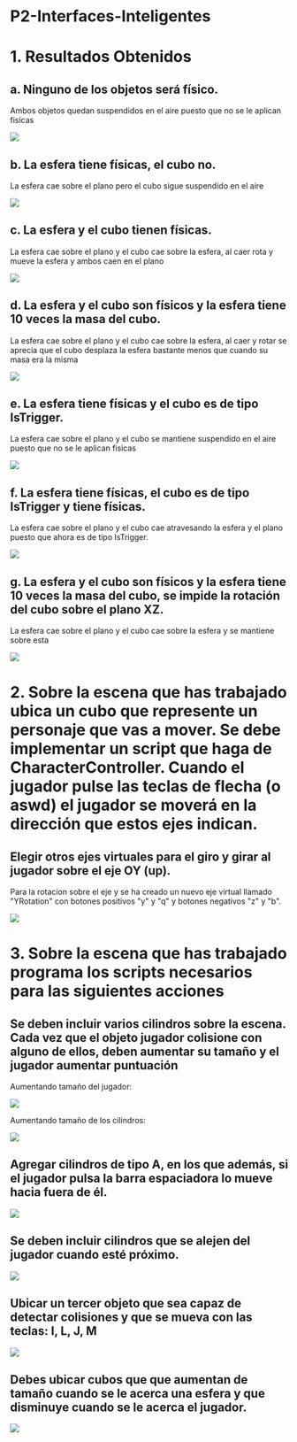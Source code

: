 # P2-Interfaces-Inteligentes

# 1. Resultados Obtenidos

## a. Ninguno de los objetos será físico.

Ambos objetos quedan suspendidos en el aire puesto que no se le aplican fisicas

  ![](https://github.com/alu0101350158/P2-Interfaces-Inteligentes/blob/main/media/1-a.PNG)

## b. La esfera tiene físicas, el cubo no.

La esfera cae sobre el plano pero el cubo sigue suspendido en el aire

  ![](https://github.com/alu0101350158/P2-Interfaces-Inteligentes/blob/main/media/1-b%20(online-video-cutter.com).gif)

## c. La esfera y el cubo tienen físicas.

La esfera cae sobre el plano y el cubo cae sobre la esfera, al caer rota y mueve la esfera y ambos caen en el plano

  ![](https://github.com/alu0101350158/P2-Interfaces-Inteligentes/blob/main/media/1-c%20(online-video-cutter.com).gif)

## d. La esfera y el cubo son físicos y la esfera tiene 10 veces la masa del cubo.

La esfera cae sobre el plano y el cubo cae sobre la esfera, al caer y rotar se aprecia que el cubo desplaza la esfera bastante menos que cuando su masa era la misma

  ![](https://github.com/alu0101350158/P2-Interfaces-Inteligentes/blob/main/media/1-d%20(online-video-cutter.com).gif)

## e. La esfera tiene físicas y el cubo es de tipo IsTrigger.

La esfera cae sobre el plano y el cubo se mantiene suspendido en el aire puesto que no se le aplican fisicas

  ![](https://github.com/alu0101350158/P2-Interfaces-Inteligentes/blob/main/media/1-e%20(online-video-cutter.com).gif)

## f. La esfera tiene físicas, el cubo es de tipo IsTrigger y tiene físicas.

La esfera cae sobre el plano y el cubo cae atravesando la esfera y el plano puesto que ahora es de tipo IsTrigger.

  ![](https://github.com/alu0101350158/P2-Interfaces-Inteligentes/blob/main/media/1-f%20(online-video-cutter.com).gif)

## g. La esfera y el cubo son físicos y la esfera tiene 10 veces la masa del cubo, se impide la rotación del cubo sobre el plano XZ.

La esfera cae sobre el plano y el cubo cae sobre la esfera y se mantiene sobre esta

  ![](https://github.com/alu0101350158/P2-Interfaces-Inteligentes/blob/main/media/1-g%20(online-video-cutter.com).gif)
  
  
# 2. Sobre la escena que has trabajado ubica un cubo que represente un personaje que vas a mover. Se debe implementar un script que haga de CharacterController. Cuando el jugador pulse las teclas de flecha (o aswd) el jugador se moverá en la dirección que estos ejes indican.

## Elegir otros ejes virtuales para el giro y girar al jugador sobre el eje OY (up).

Para la rotacion sobre el eje y se ha creado un nuevo eje virtual llamado "YRotation" con botones positivos "y" y "q" y botones negativos "z" y "b".

![](https://github.com/alu0101350158/P2-Interfaces-Inteligentes/blob/main/media/2.gif)

# 3. Sobre la escena que has trabajado programa los scripts necesarios para las siguientes acciones

## Se deben incluir varios cilindros sobre la escena. Cada vez que el objeto jugador colisione con alguno de ellos, deben aumentar su tamaño y el jugador aumentar puntuación

Aumentando tamaño del jugador:

![](https://github.com/alu0101350158/P2-Interfaces-Inteligentes/blob/main/media/3-1.gif)

Aumentando tamaño de los cilindros:

![](https://github.com/alu0101350158/P2-Interfaces-Inteligentes/blob/main/media/3-1-b.gif)

## Agregar cilindros de tipo A, en los que además, si el jugador pulsa la barra espaciadora lo mueve hacia fuera de él.

![](https://github.com/alu0101350158/P2-Interfaces-Inteligentes/blob/main/media/3-2.gif)

## Se deben incluir cilindros que se alejen del jugador cuando esté próximo.

![](https://github.com/alu0101350158/P2-Interfaces-Inteligentes/blob/main/media/3-3.gif)

## Ubicar un tercer objeto que sea capaz de detectar colisiones y que se mueva con las teclas: I, L, J, M

![](https://github.com/alu0101350158/P2-Interfaces-Inteligentes/blob/main/media/3-4.gif)

## Debes ubicar cubos que que aumentan de tamaño cuando se le acerca una esfera y que disminuye cuando se le acerca el jugador.

![](https://github.com/alu0101350158/P2-Interfaces-Inteligentes/blob/main/media/3-5.gif)
